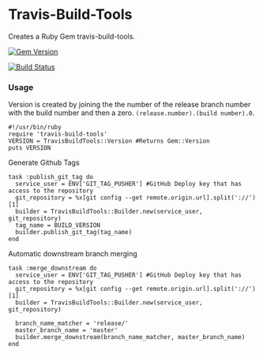 # Travis-Build-Tools
Creates a Ruby Gem travis-build-tools.

[![Gem Version](https://badge.fury.io/rb/travis-build-tools.svg)](http://badge.fury.io/rb/travis-build-tools)

[![Build Status](https://travis-ci.org/wparad/Travis-Build-Tools.svg?branch=master)](https://travis-ci.org/wparad/Travis-Build-Tools)

### Usage
Version is created by joining the the number of the release branch number with the build number and then a zero.  `(release.number).(build number).0`.
  
    #!/usr/bin/ruby
    require 'travis-build-tools'
    VERSION = TravisBuildTools::Version #Returns Gem::Version
    puts VERSION

Generate Github Tags

    task :publish_git_tag do
      service_user = ENV['GIT_TAG_PUSHER'] #GitHub Deploy key that has access to the repository
      git_repository = %x[git config --get remote.origin.url].split('://')[1]
      builder = TravisBuildTools::Builder.new(service_user, git_repository)
      tag_name = BUILD_VERSION
      builder.publish_git_tag(tag_name)
    end

Automatic downstream branch merging

    task :merge_downstream do
      service_user = ENV['GIT_TAG_PUSHER'] #GitHub Deploy key that has access to the repository
      git_repository = %x[git config --get remote.origin.url].split('://')[1]
      builder = TravisBuildTools::Builder.new(service_user, git_repository)

      branch_name_matcher = 'release/'
      master_branch_name = 'master'
      builder.merge_downstream(branch_name_matcher, master_branch_name)
    end  
